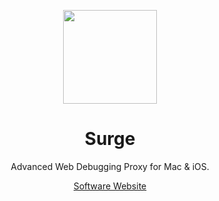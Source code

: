 <p align="center">
  <img src="https://is1-ssl.mzstatic.com/image/thumb/Purple126/v4/58/c9/fe/58c9fe45-df00-7470-a6d6-251414db497e/AppIcon-1x_U007emarketing-0-6-0-0-85-220.png/9999x9999.webp" width="150" />
</p>

<h1 align="center">Surge</h1>

<p align="center">Advanced Web Debugging Proxy for Mac & iOS.</p>

<p align="center">
  <a href="https://www.nssurge.com/">Software Website</a>
</p>
